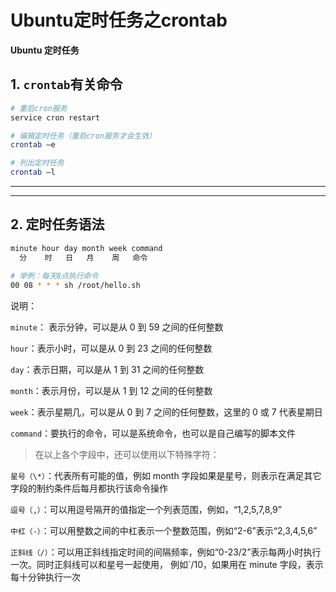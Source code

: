 # Ubuntu定时任务之crontab


**Ubuntu 定时任务**

<!--more-->

## 1. `crontab`有关命令

```bash
# 重启cron服务
service cron restart

# 编辑定时任务（重启cron服务才会生效）
crontab –e

# 列出定时任务
crontab –l
```
---
---

## 2. 定时任务语法

```bash
minute hour day month week command
  分    时   日   月    周   命令
  
# 举例：每天8点执行命令
00 08 * * * sh /root/hello.sh
```

说明：

`minute`： 表示分钟，可以是从 0 到 59 之间的任何整数

`hour`：表示小时，可以是从 0 到 23 之间的任何整数

`day`：表示日期，可以是从 1 到 31 之间的任何整数

`month`：表示月份，可以是从 1 到 12 之间的任何整数

`week`：表示星期几，可以是从 0 到 7 之间的任何整数，这里的 0 或 7 代表星期日

`command`：要执行的命令，可以是系统命令，也可以是自己编写的脚本文件

> 在以上各个字段中，还可以使用以下特殊字符：

`星号（\*）`：代表所有可能的值，例如 month 字段如果是星号，则表示在满足其它字段的制约条件后每月都执行该命令操作

`逗号（,）`：可以用逗号隔开的值指定一个列表范围，例如，“1,2,5,7,8,9”

`中杠（-）`：可以用整数之间的中杠表示一个整数范围，例如“2-6”表示“2,3,4,5,6”

`正斜线（/）`：可以用正斜线指定时间的间隔频率，例如“0-23/2”表示每两小时执行一次。同时正斜线可以和星号一起使用， 例如`/10，如果用在 minute 字段，表示每十分钟执行一次
